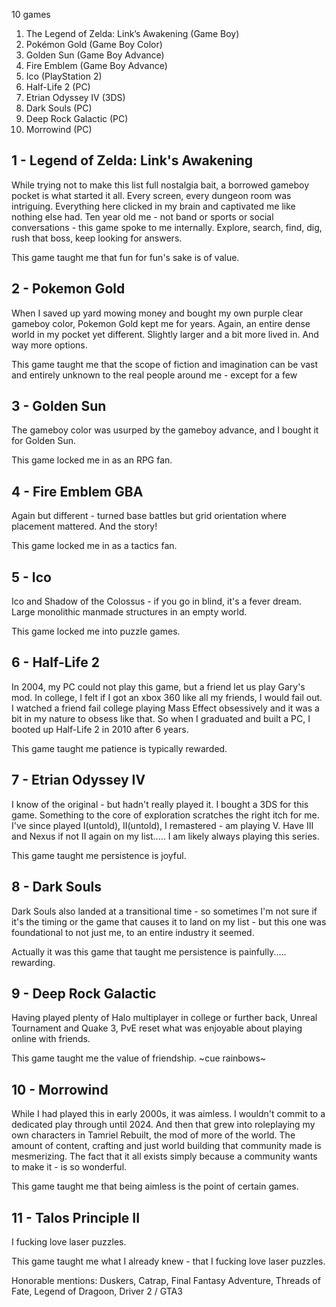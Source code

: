 10 games

1. The Legend of Zelda: Link’s Awakening (Game Boy)
2. Pokémon Gold (Game Boy Color)
3. Golden Sun (Game Boy Advance)
4. Fire Emblem (Game Boy Advance)
5. Ico (PlayStation 2)
6. Half-Life 2 (PC)
7. Etrian Odyssey IV (3DS)
8. Dark Souls (PC)
9. Deep Rock Galactic (PC)
10. Morrowind (PC)

## 1 - Legend of Zelda: Link's Awakening
While trying not to make this list full nostalgia bait, a borrowed gameboy pocket is what started it all. Every screen, every dungeon room was intriguing. Everything here clicked in my brain and captivated me like nothing else had. Ten year old me - not band or sports or social conversations - this game spoke to me internally. Explore, search, find, dig, rush that boss, keep looking for answers. 

This game taught me that fun for fun's sake is of value.
## 2 - Pokemon Gold
When I saved up yard mowing money and bought my own purple clear gameboy color, Pokemon Gold kept me for years. Again, an entire dense world in my pocket yet different. Slightly larger and a bit more lived in. And way more options.

This game taught me that the scope of fiction and imagination can be vast and entirely unknown to the real people around me - except for a few
## 3 - Golden Sun
The gameboy color was usurped by the gameboy advance, and I bought it for Golden Sun. 

This game locked me in as an RPG fan.
## 4 - Fire Emblem GBA
Again but different - turned base battles but grid orientation where placement mattered. And the story!

This game locked me in as a tactics fan.
## 5 - Ico
Ico and Shadow of the Colossus - if you go in blind, it's a fever dream. Large monolithic manmade structures in an empty world.

This game locked me into puzzle games.
## 6 - Half-Life 2
In 2004, my PC could not play this game, but a friend let us play Gary's mod. In college, I felt if I got an xbox 360 like all my friends, I would fail out. I watched a friend fail college playing Mass Effect obsessively and it was a bit in my nature to obsess like that. So when I graduated and built a PC, I booted up Half-Life 2 in 2010 after 6 years. 

This game taught me patience is typically rewarded. 
## 7 - Etrian Odyssey IV
I know of the original - but hadn't really played it. I bought a 3DS for this game. Something to the core of exploration scratches the right itch for me. I've since played I(untold), II(untold), I remastered - am playing V. Have III and Nexus if not II again on my list..... I am likely always playing this series.

This game taught me persistence is joyful. 
## 8 - Dark Souls
Dark Souls also landed at a transitional time - so sometimes I'm not sure if it's the timing or the game that causes it to land on my list - but this one was foundational to not just me, to an entire industry it seemed.

Actually it was this game that taught me persistence is painfully..... rewarding.
## 9 - Deep Rock Galactic
Having played plenty of Halo multiplayer in college or further back, Unreal Tournament and Quake 3, PvE reset what was enjoyable about playing online with friends.

This game taught me the value of friendship. ~cue rainbows~
## 10 - Morrowind
While I had played this in early 2000s, it was aimless. I wouldn't commit to a dedicated play through until 2024. And then that grew into roleplaying my own characters in Tamriel Rebuilt, the mod of more of the world. The amount of content, crafting and just world building that community made is mesmerizing. The fact that it all exists simply because a community wants to make it - is so wonderful.

This game taught me that being aimless is the point of certain games.
## 11 - Talos Principle II
I fucking love laser puzzles.

This game taught me what I already knew - that I fucking love laser puzzles.

Honorable mentions: Duskers, Catrap, Final Fantasy Adventure, Threads of Fate, Legend of Dragoon, Driver 2 / GTA3